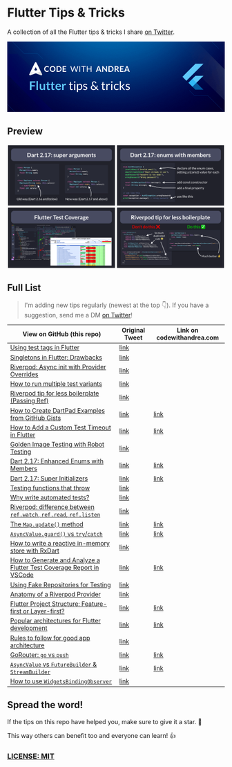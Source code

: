 # Flutter Tips & Tricks

A collection of all the Flutter tips & tricks I share [on Twitter](https://twitter.com/biz84).

![](code-with-andrea-banner.png)

## Preview

![](flutter-tips-preview.png)

## Full List

> I'm adding new tips regularly (newest at the top 👇). If you have a suggestion, send me a DM [on Twitter](https://twitter.com/biz84)!

| View on GitHub (this repo)                                                                                                                                      | Original Tweet | Link on codewithandrea.com                                                                     |
|-----------------------------------------------------------------------------------------------------------------------------------------------------------------| -------------- |------------------------------------------------------------------------------------------------|
| [Using test tags in Flutter](tips/0058-using-test-tags/index.md)                                                                                                | [link](https://twitter.com/biz84/status/1543957714254053377) |                                                                                                |
| [Singletons in Flutter: Drawbacks](tips/0057-singletons-flutter/index.md)                                                                                       | [link](https://twitter.com/biz84/status/1539287086729244673) ||
| [Riverpod: Async init with Provider Overrides](tips/0056-async-init-provider-overrides/index.md)                                                                | [link](https://twitter.com/biz84/status/1537796968503705601) ||
| [How to run multiple test variants](tips/0055-run-multiple-test-variants/index.md)                                                                              | [link](https://twitter.com/biz84/status/1537117778817204225) ||
| [Riverpod tip for less boilerplate (Passing Ref)](tips/0054-riverpod-tip-less-boilerplate/index.md)                                                             | [link](https://twitter.com/biz84/status/1534773316145356801) ||
| [How to Create DartPad Examples from GitHub Gists](tips/0053-how-to-create-dartpad-examples-from-github-gists/index.md)                                         | [link](https://twitter.com/biz84/status/1533682331386527745) | [link](https://codewithandrea.com/tips/create-dartpad-from-github-gist/)                       |
| [How to Add a Custom Test Timeout in Flutter](tips/0052-custom-test-timeout/index.md)                                                                           | [link](https://twitter.com/biz84/status/1528747329804812289) | [link](https://codewithandrea.com/tips/custom-test-timeout-flutter/)                           |
| [Golden Image Testing with Robot Testing](tips/0051-golde-image-testing-with-robot-testing/index.md)                                                            | [link](https://twitter.com/biz84/status/1526572320202047488) ||
| [Dart 2.17: Enhanced Enums with Members](tips/0050-dart-2-17-enhanced-enums-with-members/index.md)                                                              | [link](https://twitter.com/biz84/status/1523919468283453440) | [link](https://codewithandrea.com/tips/enums-with-members-dart-2.17)                           |
| [Dart 2.17: Super Initializers](tips/0049-dart-2-17-super-initializers/index.md)                                                                                | [link](https://twitter.com/biz84/status/1522931548152074240) | [link](https://codewithandrea.com/tips/dart-2.17-super-initializers/)                          |
| [Testing functions that throw](tips/0048-testing-functions-that-throw/index.md)                                                                                 | [link](https://twitter.com/biz84/status/1521732405123497987) ||
| [Why write automated tests?](tips/0047-why-write-automated-tests/index.md)                                                                                      | [link](https://twitter.com/biz84/status/1521732405123497987) ||
| [Riverpod: difference between `ref.watch`, `ref.read`, `ref.listen`](tips/0046-riverpod-difference-between-ref-watch-ref-read-ref-listen/index.md)              | [link](https://twitter.com/biz84/status/1518503651211362305) ||
| [The `Map.update()` method](tips/0045-the-map-update-method/index.md)                                                                                           | [link](https://twitter.com/biz84/status/1516659126083985408) | [link](https://codewithandrea.com/tips/dart-map-update-method/)                                |
| [`AsyncValue.guard()` vs `try`/`catch`](tips/0044-async-value-guard-vs-try-catch/index.md)                                                                      | [link](https://twitter.com/biz84/status/1516299097594028035) | [link](https://codewithandrea.com/tips/async-value-guard-try-catch/)                           |
| [How to write a reactive in-memory store with RxDart](tips/0043-how-to-write-a-reactive-in-memory-store-with-rxdart/index.md)                                   | [link](https://twitter.com/biz84/status/1511370391259914240) ||
| [How to Generate and Analyze a Flutter Test Coverage Report in VSCode](tips/0042-how-to-generate-and-analyze-a-flutter-test-coverage-report-in-vscode/index.md) | [link](https://twitter.com/biz84/status/1510980344434016258) | [link](https://codewithandrea.com/articles/flutter-test-coverage/)                             |
| [Using Fake Repositories for Testing](tips/0041-using-fake-repositories-for-testing/index.md)                                                                   | [link](https://twitter.com/biz84/status/1509127400491298816) ||
| [Anatomy of a Riverpod Provider](tips/0040-anatomy-of-a-riverpod-provider/index.md)                                                                             | [link](https://twitter.com/biz84/status/1507394180896677892) ||
| [Flutter Project Structure: Feature-first or Layer-first?](tips/0039-flutter-project-structure-feature-first-or-layer-first/index.md)                           | [link](https://twitter.com/biz84/status/1506285698558660609) | [link](https://codewithandrea.com/articles/flutter-project-structure/)                         |
| [Popular architectures for Flutter development](tips/0038-popular-architectures-for-flutter-development/index.md)                                               | [link](https://twitter.com/biz84/status/1504137683697905669) | [link](https://codewithandrea.com/articles/flutter-app-architecture-riverpod-introduction/)    |
| [Rules to follow for good app architecture](tips/0037-rules-to-follow-for-good-app-architecture/index.md)                                                       | [link](https://twitter.com/biz84/status/1503387745275850761) ||
| [GoRouter: `go` vs `push`](tips/0036-gorouter-go-vs-push/index.md)                                                                                              | [link](https://twitter.com/biz84/status/1501603042982080520) | [link](https://codewithandrea.com/articles/flutter-navigation-gorouter-go-vs-push/)            |
| [`AsyncValue` vs `FutureBuilder` & `StreamBuilder`](tips/0035-asyncvalue-vs-futurebuilder-streambuilder/index.md)                                               | [link](https://twitter.com/biz84/status/1500871781262966796) | [link](https://codewithandrea.com/articles/flutter-use-async-value-not-future-stream-builder/) |
| [How to use `WidgetsBindingObserver`](tips/0034-how-to-use-widgetsbindingobserver/index.md)                                                                     | [link](https://twitter.com/biz84/status/1498679218846285824) ||

## Spread the word!

If the tips on this repo have helped you, make sure to give it a star. 🌟

This way others can benefit too and everyone can learn! 👍

### [LICENSE: MIT](LICENSE.md)